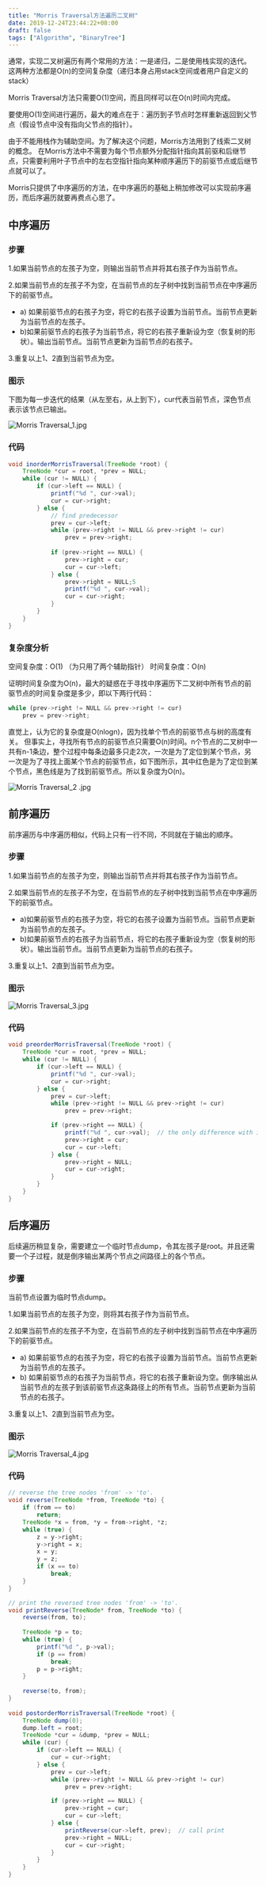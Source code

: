 ```yaml
---
title: "Morris Traversal方法遍历二叉树"
date: 2019-12-24T23:44:22+08:00
draft: false
tags: ["Algorithm", "BinaryTree"]
---
```


通常，实现二叉树遍历有两个常用的方法：一是递归，二是使用栈实现的迭代。
这两种方法都是O(n)的空间复杂度（递归本身占用stack空间或者用户自定义的stack）

Morris Traversal方法只需要O(1)空间，而且同样可以在O(n)时间内完成。

要使用O(1)空间进行遍历，最大的难点在于：遍历到子节点时怎样重新返回到父节点（假设节点中没有指向父节点的指针）。

由于不能用栈作为辅助空间。为了解决这个问题，Morris方法用到了线索二叉树的概念。
在Morris方法中不需要为每个节点额外分配指针指向其前驱和后继节点，只需要利用叶子节点中的左右空指针指向某种顺序遍历下的前驱节点或后继节点就可以了。

Morris只提供了中序遍历的方法，在中序遍历的基础上稍加修改可以实现前序遍历，而后序遍历就要再费点心思了。



##  中序遍历

###  步骤

1.如果当前节点的左孩子为空，则输出当前节点并将其右孩子作为当前节点。

2.如果当前节点的左孩子不为空，在当前节点的左子树中找到当前节点在中序遍历下的前驱节点。

- a) 如果前驱节点的右孩子为空，将它的右孩子设置为当前节点。当前节点更新为当前节点的左孩子。
- b)如果前驱节点的右孩子为当前节点，将它的右孩子重新设为空（恢复树的形状）。输出当前节点。当前节点更新为当前节点的右孩子。

3.重复以上1、2直到当前节点为空。

### 图示

下图为每一步迭代的结果（从左至右，从上到下），cur代表当前节点，深色节点表示该节点已输出。

![Morris Traversal_1.jpg](https://i.loli.net/2019/12/25/cvOM6eztQLkWYF2.jpg)

### 代码

```java
void inorderMorrisTraversal(TreeNode *root) {
    TreeNode *cur = root, *prev = NULL;
    while (cur != NULL) {
        if (cur->left == NULL) {
            printf("%d ", cur->val);
            cur = cur->right;
        } else {
            // find predecessor
            prev = cur->left;
            while (prev->right != NULL && prev->right != cur)
                prev = prev->right;
 
            if (prev->right == NULL) {
                prev->right = cur;
                cur = cur->left;
            } else {
                prev->right = NULL;5                 
                printf("%d ", cur->val);
                cur = cur->right;
            }
        }
    }
}
```

### 复杂度分析

空间复杂度：O(1) （为只用了两个辅助指针）
时间复杂度：O(n)

证明时间复杂度为O(n)，最大的疑惑在于寻找中序遍历下二叉树中所有节点的前驱节点的时间复杂度是多少，即以下两行代码：

```python
while (prev->right != NULL && prev->right != cur)
    prev = prev->right;
```

直觉上，认为它的复杂度是O(nlogn)，因为找单个节点的前驱节点与树的高度有关。
但事实上，寻找所有节点的前驱节点只需要O(n)时间。n个节点的二叉树中一共有n-1条边，整个过程中每条边最多只走2次，一次是为了定位到某个节点，另一次是为了寻找上面某个节点的前驱节点，如下图所示，其中红色是为了定位到某个节点，黑色线是为了找到前驱节点。所以复杂度为O(n)。

![Morris Traversal_2 .jpg](https://i.loli.net/2019/12/25/cNg9apwBPyiESfU.jpg)



## 前序遍历

前序遍历与中序遍历相似，代码上只有一行不同，不同就在于输出的顺序。

### 步骤

1.如果当前节点的左孩子为空，则输出当前节点并将其右孩子作为当前节点。

2.如果当前节点的左孩子不为空，在当前节点的左子树中找到当前节点在中序遍历下的前驱节点。

- a)如果前驱节点的右孩子为空，将它的右孩子设置为当前节点。当前节点更新为当前节点的左孩子。
- b)如果前驱节点的右孩子为当前节点，将它的右孩子重新设为空（恢复树的形状）。输出当前节点。当前节点更新为当前节点的右孩子。

3.重复以上1、2直到当前节点为空。

### 图示

![Morris Traversal_3.jpg](https://i.loli.net/2019/12/25/yMAE4huXWJxmUjf.jpg)

### 代码

```java
void preorderMorrisTraversal(TreeNode *root) {
    TreeNode *cur = root, *prev = NULL;
    while (cur != NULL) {
        if (cur->left == NULL) {
            printf("%d ", cur->val);
            cur = cur->right;
        } else {
            prev = cur->left;
            while (prev->right != NULL && prev->right != cur)
                prev = prev->right;

            if (prev->right == NULL) {
                printf("%d ", cur->val);  // the only difference with inorder-traversal
                prev->right = cur;
                cur = cur->left;
            } else {
                prev->right = NULL;
                cur = cur->right;
            }
        }
    }
}
```



## 后序遍历

后续遍历稍显复杂，需要建立一个临时节点dump，令其左孩子是root。并且还需要一个子过程，就是倒序输出某两个节点之间路径上的各个节点。

### 步骤

当前节点设置为临时节点dump。

1.如果当前节点的左孩子为空，则将其右孩子作为当前节点。

2.如果当前节点的左孩子不为空，在当前节点的左子树中找到当前节点在中序遍历下的前驱节点。

- a) 如果前驱节点的右孩子为空，将它的右孩子设置为当前节点。当前节点更新为当前节点的左孩子。
- b) 如果前驱节点的右孩子为当前节点，将它的右孩子重新设为空。倒序输出从当前节点的左孩子到该前驱节点这条路径上的所有节点。当前节点更新为当前节点的右孩子。

3.重复以上1、2直到当前节点为空。

### 图示

![Morris Traversal_4.jpg](https://i.loli.net/2019/12/25/5u8viDtwbkaxBfl.jpg)

### 代码

```java
// reverse the tree nodes 'from' -> 'to'.
void reverse(TreeNode *from, TreeNode *to) {
    if (from == to)
        return;
    TreeNode *x = from, *y = from->right, *z;
    while (true) {
        z = y->right;
        y->right = x;
        x = y;
        y = z;
        if (x == to)
            break;
    }
}

// print the reversed tree nodes 'from' -> 'to'.
void printReverse(TreeNode* from, TreeNode *to) {
    reverse(from, to);
    
    TreeNode *p = to;
    while (true) {
        printf("%d ", p->val);
        if (p == from)
            break;
        p = p->right;
    }
     
    reverse(to, from);
}
 
void postorderMorrisTraversal(TreeNode *root) {
    TreeNode dump(0);
    dump.left = root;
    TreeNode *cur = &dump, *prev = NULL;
    while (cur) {
        if (cur->left == NULL) {
            cur = cur->right;
        } else {
            prev = cur->left;
            while (prev->right != NULL && prev->right != cur)
                prev = prev->right;

            if (prev->right == NULL) {
                prev->right = cur;
                cur = cur->left;
            } else {
                printReverse(cur->left, prev);  // call print
                prev->right = NULL;
                cur = cur->right;
            }
        }
    }
}
```